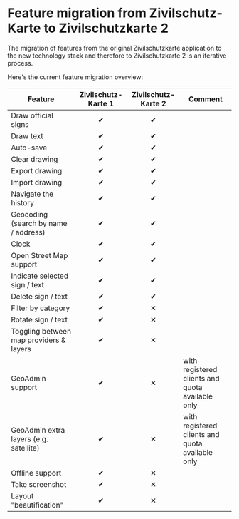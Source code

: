 # Feature migration from Zivilschutz-Karte to Zivilschutzkarte 2

The migration of features from the original Zivilschutzkarte application to the new technology stack and therefore to Zivilschutzkarte 2 is an iterative process.


Here's the current feature migration overview:

| Feature        | Zivilschutz-Karte 1           | Zivilschutz-Karte 2  | Comment |
| ------------- |:-------------:|:-----:| ------------- |
| Draw official signs|✔|✔||
| Draw text|✔|✔||
| Auto-save|✔|✔||
| Clear drawing|✔|✔||
| Export drawing|✔|✔||
| Import drawing|✔|✔ ||
| Navigate the history|✔|✔||
| Geocoding (search by name / address)|✔|✔||
| Clock|✔|✔||
| Open Street Map support|✔|✔||
| Indicate selected sign / text|✔|✔||
| Delete sign / text|✔|✔||
| Filter by category|✔|✕||
| Rotate sign / text|✔|✕||
| Toggling between map providers & layers|✔|✕||
| GeoAdmin support|✔|✕|with registered clients and quota available only|
| GeoAdmin extra layers (e.g. satellite)|✔|✕| with registered clients and quota available only|
| Offline support|✔|✕||
| Take screenshot|✔|✕||
| Layout "beautification"|✔|✕||
